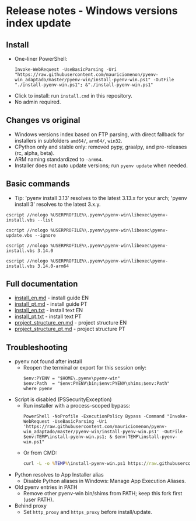 # Release notes - Windows versions index update

## Install

- One-liner PowerShell:
  ```pwsh
  Invoke-WebRequest -UseBasicParsing -Uri "https://raw.githubusercontent.com/mauriciomenon/pyenv-win_adaptado/master/pyenv-win/install-pyenv-win.ps1" -OutFile "./install-pyenv-win.ps1"; &"./install-pyenv-win.ps1"
  ```
- Click to install: run `install.cmd` in this repository.
- No admin required.

## Changes vs original

- Windows versions index based on FTP parsing, with direct fallback for installers in subfolders `amd64/`, `arm64/`, `win32`.
- CPython only and stable only: removed pypy, graalpy, and pre-releases (rc, alpha, beta).
- ARM naming standardized to `-arm64`.
- Installer does not auto update versions; run `pyenv update` when needed.

## Basic commands
- Tip: 'pyenv install 3.13' resolves to the latest 3.13.x for your arch; 'pyenv install 3' resolves to the latest 3.x.y.


```pwsh
cscript //nologo %USERPROFILE%\.pyenv\pyenv-win\libexec\pyenv-install.vbs --list
```
```pwsh
cscript //nologo %USERPROFILE%\.pyenv\pyenv-win\libexec\pyenv-update.vbs --ignore
```
```pwsh
cscript //nologo %USERPROFILE%\.pyenv\pyenv-win\libexec\pyenv-install.vbs 3.14.0
```
```pwsh
cscript //nologo %USERPROFILE%\.pyenv\pyenv-win\libexec\pyenv-install.vbs 3.14.0-arm64
```

## Full documentation

- [install_en.md](../fork_documentation/install_en.md) - install guide EN
- [install_pt.md](../fork_documentation/install_pt.md) - install guide PT
- [install_en.txt](../fork_documentation/install_en.txt) - install text EN
- [install_pt.txt](../fork_documentation/install_pt.txt) - install text PT
- [project_structure_en.md](../fork_documentation/project_structure_en.md) - project structure EN
- [project_structure_pt.md](../fork_documentation/project_structure_pt.md) - project structure PT

## Troubleshooting

- pyenv not found after install
  - Reopen the terminal or export for this session only:
    ```pwsh
    $env:PYENV = "$HOME\.pyenv\pyenv-win"
    $env:Path  = "$env:PYENV\bin;$env:PYENV\shims;$env:Path"
    where pyenv
    ```
- Script is disabled (PSSecurityException)
  - Run installer with a process-scoped bypass:
    ```pwsh
    PowerShell -NoProfile -ExecutionPolicy Bypass -Command "Invoke-WebRequest -UseBasicParsing -Uri 'https://raw.githubusercontent.com/mauriciomenon/pyenv-win_adaptado/master/pyenv-win/install-pyenv-win.ps1' -OutFile $env:TEMP\install-pyenv-win.ps1; & $env:TEMP\install-pyenv-win.ps1"
    ```
  - Or from CMD:
    ```cmd
    curl -L -o %TEMP%\install-pyenv-win.ps1 https://raw.githubusercontent.com/mauriciomenon/pyenv-win_adaptado/master/pyenv-win/install-pyenv-win.ps1 && powershell -NoProfile -ExecutionPolicy Bypass -File %TEMP%\install-pyenv-win.ps1
    ```
- Python resolves to App Installer alias
  - Disable Python aliases in Windows: Manage App Execution Aliases.
- Old pyenv entries in PATH
  - Remove other pyenv-win bin/shims from PATH; keep this fork first (user PATH).
- Behind proxy
  - Set `http_proxy` and `https_proxy` before install/update.
